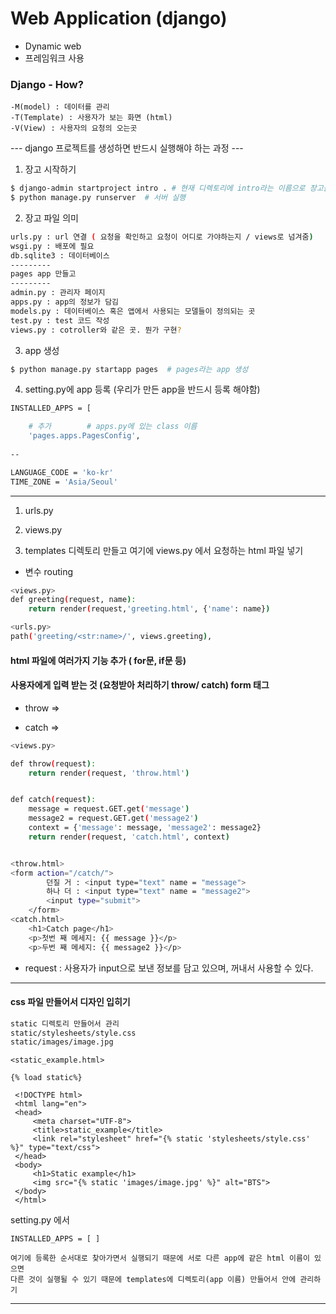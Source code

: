 # Web Application (django)

- Dynamic web
- 프레임워크 사용

### Django - How?

``` :bash
-M(model) : 데이터를 관리
-T(Template) : 사용자가 보는 화면 (html)
-V(View) : 사용자의 요청의 오는곳
```



--- django 프로젝트를 생성하면 반드시 실행해야 하는 과정 ---

1. 장고 시작하기

```bash
$ django-admin startproject intro . # 현재 디렉토리에 intro라는 이름으로 장고를 시작해라
$ python manage.py runserver  # 서버 실행
```

2. 장고 파일 의미

```bash
urls.py : url 연결 ( 요청을 확인하고 요청이 어디로 가야하는지 / views로 넘겨줌)
wsgi.py : 배포에 필요
db.sqlite3 : 데이터베이스
---------
pages app 만들고
---------
admin.py : 관리자 페이지
apps.py : app의 정보가 담김
models.py : 데이터베이스 혹은 앱에서 사용되는 모델들이 정의되는 곳
test.py : test 코드 작성
views.py : cotroller와 같은 곳. 뭔가 구현?
```

3. app 생성

```bash
$ python manage.py startapp pages  # pages라는 app 생성
```

4. setting.py에 app 등록 (우리가 만든 app을 반드시 등록 해야함)

```bash
INSTALLED_APPS = [

	# 추가        # apps.py에 있는 class 이름
    'pages.apps.PagesConfig',  
    
--

LANGUAGE_CODE = 'ko-kr'
TIME_ZONE = 'Asia/Seoul'

```



---



1. urls.py

2. views.py

3. templates 디렉토리 만들고 여기에 views.py 에서 요청하는 html 파일 넣기



- 변수 routing

```bash
<views.py>
def greeting(request, name):
    return render(request,'greeting.html', {'name': name})

<urls.py>
path('greeting/<str:name>/', views.greeting),
```



#### html 파일에 여러가지 기능 추가 ( for문, if문 등)





#### 사용자에게 입력 받는 것 (요청받아 처리하기 throw/ catch) form 태그

- throw   =>

- catch    =>

```bash
<views.py>

def throw(request):
    return render(request, 'throw.html')


def catch(request):
    message = request.GET.get('message')
    message2 = request.GET.get('message2')
    context = {'message': message, 'message2': message2}
    return render(request, 'catch.html', context)


<throw.html>
<form action="/catch/">
        던질 거 : <input type="text" name = "message">
        하나 더 : <input type="text" name = "message2">
        <input type="submit">
    </form>
<catch.html>
    <h1>Catch page</h1>
    <p>첫번 째 메세지: {{ message }}</p>
    <p>두번 째 메세지: {{ message2 }}</p> 
```

- request : 사용자가 input으로 보낸 정보를 담고 있으며, 꺼내서 사용할 수 있다.



---

#### css 파일 만들어서 디자인 입히기					

```bash
static 디렉토리 만들어서 관리
static/stylesheets/style.css
static/images/image.jpg
```

```
<static_example.html>

{% load static%}

 <!DOCTYPE html>
 <html lang="en">
 <head>
     <meta charset="UTF-8">
     <title>static_example</title>
     <link rel="stylesheet" href="{% static 'stylesheets/style.css' %}" type="text/css">
 </head>
 <body>
     <h1>Static example</h1>
     <img src="{% static 'images/image.jpg' %}" alt="BTS">
 </body>
 </html>
```



setting.py 에서 

```
INSTALLED_APPS = [ ]

여기에 등록한 순서대로 찾아가면서 실행되기 때문에 서로 다른 app에 같은 html 이름이 있으면 
다른 것이 실행될 수 있기 때문에 templates에 디렉토리(app 이름) 만들어서 안에 관리하기

```



-------

